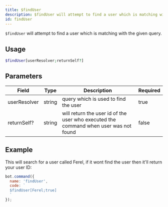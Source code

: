 ```yaml
---
title: $findUser 
description: $findUser will attempt to find a user which is matching with the given query.
id: findUser
---
```


`$findUser` will attempt to find a user which is matching with the given query.

## Usage

```php
$findUser[userResolver;returnSelf?]
```

## Parameters 


| Field        | Type   | Description                                                                          | Required |
| ------------ | ------ | ------------------------------------------------------------------------------------ | -------- |
| userResolver | string | query which is used to find the user                                                 | true      |
| returnSelf?  | string | will return the user id of the user who executed the command when user was not found | false       |


## Example

This will search for a user called Ferel, if it wont find the user then it'll return your user ID:

```javascript
bot.command({
  name: 'findUser',
  code: `
  $findUser[Ferel;true]
  `
});
```

